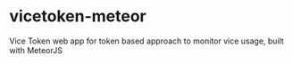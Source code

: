 # vicetoken-meteor
Vice Token web app for token based approach to monitor vice usage, built with MeteorJS 

